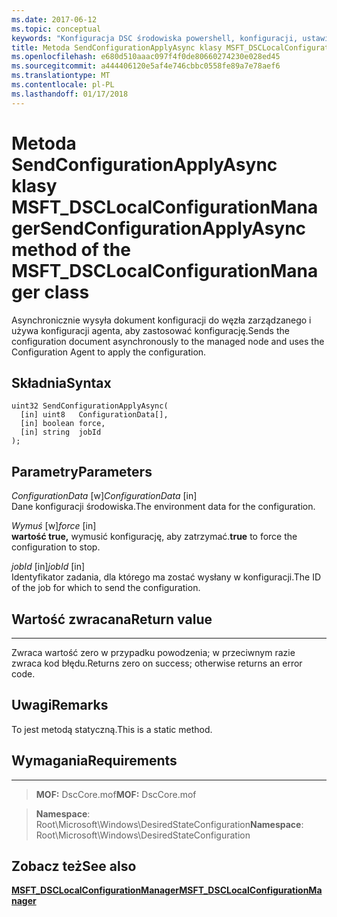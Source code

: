 ```yaml
---
ms.date: 2017-06-12
ms.topic: conceptual
keywords: "Konfiguracja DSC środowiska powershell, konfiguracji, ustawienia"
title: Metoda SendConfigurationApplyAsync klasy MSFT_DSCLocalConfigurationManager
ms.openlocfilehash: e680d510aaac097f4f0de80660274230e028ed45
ms.sourcegitcommit: a444406120e5af4e746cbbc0558fe89a7e78aef6
ms.translationtype: MT
ms.contentlocale: pl-PL
ms.lasthandoff: 01/17/2018
---
```

# <a name="sendconfigurationapplyasync-method-of-the-msftdsclocalconfigurationmanager-class"></a><span data-ttu-id="59925-103">Metoda SendConfigurationApplyAsync klasy MSFT_DSCLocalConfigurationManager</span><span class="sxs-lookup"><span data-stu-id="59925-103">SendConfigurationApplyAsync method of the MSFT_DSCLocalConfigurationManager class</span></span>

<span data-ttu-id="59925-104">Asynchronicznie wysyła dokument konfiguracji do węzła zarządzanego i używa konfiguracji agenta, aby zastosować konfigurację.</span><span class="sxs-lookup"><span data-stu-id="59925-104">Sends the configuration document asynchronously to the managed node and uses the Configuration Agent to apply the configuration.</span></span>

<a name="syntax"></a><span data-ttu-id="59925-105">Składnia</span><span class="sxs-lookup"><span data-stu-id="59925-105">Syntax</span></span>
------

```mof
uint32 SendConfigurationApplyAsync(
  [in] uint8   ConfigurationData[],
  [in] boolean force,
  [in] string  jobId
);
```

<a name="parameters"></a><span data-ttu-id="59925-106">Parametry</span><span class="sxs-lookup"><span data-stu-id="59925-106">Parameters</span></span>
----------

<span data-ttu-id="59925-107">*ConfigurationData* \[w\]</span><span class="sxs-lookup"><span data-stu-id="59925-107">*ConfigurationData* \[in\]</span></span>  
<span data-ttu-id="59925-108">Dane konfiguracji środowiska.</span><span class="sxs-lookup"><span data-stu-id="59925-108">The environment data for the configuration.</span></span>

<span data-ttu-id="59925-109">*Wymuś* \[w\]</span><span class="sxs-lookup"><span data-stu-id="59925-109">*force* \[in\]</span></span>  
<span data-ttu-id="59925-110">**wartość true,** wymusić konfigurację, aby zatrzymać.</span><span class="sxs-lookup"><span data-stu-id="59925-110">**true** to force the configuration to stop.</span></span>

<span data-ttu-id="59925-111">*jobId* \[in\]</span><span class="sxs-lookup"><span data-stu-id="59925-111">*jobId* \[in\]</span></span>  
<span data-ttu-id="59925-112">Identyfikator zadania, dla którego ma zostać wysłany w konfiguracji.</span><span class="sxs-lookup"><span data-stu-id="59925-112">The ID of the job for which to send the configuration.</span></span>

## <a name="return-value"></a><span data-ttu-id="59925-113">Wartość zwracana</span><span class="sxs-lookup"><span data-stu-id="59925-113">Return value</span></span>
------------

<span data-ttu-id="59925-114">Zwraca wartość zero w przypadku powodzenia; w przeciwnym razie zwraca kod błędu.</span><span class="sxs-lookup"><span data-stu-id="59925-114">Returns zero on success; otherwise returns an error code.</span></span>

## <a name="remarks"></a><span data-ttu-id="59925-115">Uwagi</span><span class="sxs-lookup"><span data-stu-id="59925-115">Remarks</span></span>

<span data-ttu-id="59925-116">To jest metodą statyczną.</span><span class="sxs-lookup"><span data-stu-id="59925-116">This is a static method.</span></span>

## <a name="requirements"></a><span data-ttu-id="59925-117">Wymagania</span><span class="sxs-lookup"><span data-stu-id="59925-117">Requirements</span></span>
------------
><span data-ttu-id="59925-118">**MOF:** DscCore.mof</span><span class="sxs-lookup"><span data-stu-id="59925-118">**MOF:** DscCore.mof</span></span>

><span data-ttu-id="59925-119">**Namespace**: Root\Microsoft\Windows\DesiredStateConfiguration</span><span class="sxs-lookup"><span data-stu-id="59925-119">**Namespace**: Root\Microsoft\Windows\DesiredStateConfiguration</span></span>


## <a name="see-also"></a><span data-ttu-id="59925-120">Zobacz też</span><span class="sxs-lookup"><span data-stu-id="59925-120">See also</span></span>


[<span data-ttu-id="59925-121">**MSFT_DSCLocalConfigurationManager**</span><span class="sxs-lookup"><span data-stu-id="59925-121">**MSFT_DSCLocalConfigurationManager**</span></span>](msft-dsclocalconfigurationmanager.md)


 

 



